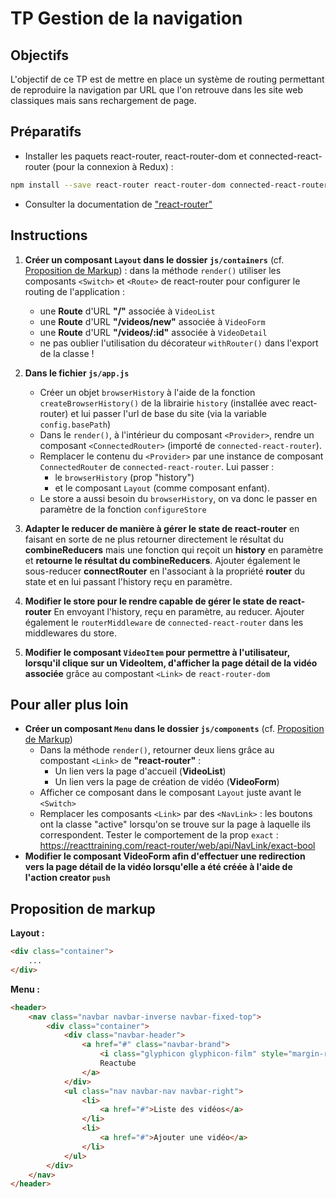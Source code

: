 # TP Gestion de la navigation

## Objectifs

L'objectif de ce TP est de mettre en place un système de routing permettant de reproduire la navigation par URL que l'on retrouve dans les site web classiques mais sans rechargement de page.

## Préparatifs

- Installer les paquets react-router, react-router-dom et connected-react-router (pour la connexion à Redux) :
```bash
npm install --save react-router react-router-dom connected-react-router
```
- Consulter la documentation de ["react-router"](https://github.com/ReactTraining/react-router/)

## Instructions
1. **Créer un composant `Layout` dans le dossier `js/containers`** (cf. [Proposition de Markup](#proposition-de-markup)) : dans la méthode `render()` utiliser les composants `<Switch>` et `<Route>` de react-router pour configurer le routing de l'application :
	- une **Route** d'URL **"/"** associée à `VideoList`
	- une **Route** d'URL **"/videos/new"** associée à `VideoForm`
	- une **Route** d'URL **"/videos/:id"** associée à `VideoDetail`
	- ne pas oublier l'utilisation du décorateur `withRouter()` dans l'export de la classe !

2. **Dans le fichier `js/app.js`**
    + Créer un objet `browserHistory` à l'aide de la fonction `createBrowserHistory()` de la librairie `history` (installée avec react-router) et lui passer l'url de base du site (via la variable `config.basePath`)
    + Dans le `render()`, à l'intérieur du composant `<Provider>`, rendre un composant `<ConnectedRouter>` (importé de `connected-react-router`).
    + Remplacer le contenu du `<Provider>` par une instance de composant `ConnectedRouter` de `connected-react-router`. Lui passer :
		* le `browserHistory` (prop "history")
		* et le composant `Layout` (comme composant enfant).
    + Le store a aussi besoin du `browserHistory`, on va donc le passer en paramètre de la fonction `configureStore`

3. **Adapter le reducer de manière à gérer le state de react-router** en faisant en sorte de ne plus retourner directement le résultat du **combineReducers** mais une fonction qui reçoit un **history** en paramètre et **retourne le résultat du combineReducers**. Ajouter également le sous-reducer **connectRouter** en l'associant à la propriété **router** du state et en lui passant l'history reçu en paramètre.

4. **Modifier le store pour le rendre capable de gérer le state de react-router** En envoyant l'history, reçu en paramètre, au reducer. Ajouter également le `routerMiddleware` de `connected-react-router` dans les middlewares du store.

5. **Modifier le composant `VideoItem` pour permettre à l'utilisateur, lorsqu'il clique sur un VideoItem, d'afficher la page détail de la vidéo associée** grâce au compostant `<Link>` de `react-router-dom`

## Pour aller plus loin
- **Créer un composant `Menu` dans le dossier `js/components`** (cf. [Proposition de Markup](#proposition-de-markup))
    + Dans la méthode `render()`, retourner deux liens grâce au compostant `<Link>` de **"react-router"** :
        * Un lien vers la page d'accueil (**VideoList**)
        * Un lien vers la page de création de vidéo (**VideoForm**)
    + Afficher ce composant dans le composant `Layout` juste avant le `<Switch>`
    + Remplacer les composants `<Link>` par des `<NavLink>` : les boutons ont la classe "active" lorsqu'on se trouve sur la page à laquelle ils correspondent. Tester le comportement de la prop `exact` : https://reacttraining.com/react-router/web/api/NavLink/exact-bool
- **Modifier le composant **VideoForm** afin d'effectuer une redirection vers la page détail de la vidéo lorsqu'elle a été créée à l'aide de l'action creator `push`**

## Proposition de markup
**Layout :**
```html
<div class="container">
    ...
</div>
```

**Menu :**
```html
<header>
	<nav class="navbar navbar-inverse navbar-fixed-top">
		<div class="container">
			<div class="navbar-header">
				<a href="#" class="navbar-brand">
					<i class="glyphicon glyphicon-film" style="margin-right:10px"></i>
					Reactube
				</a>
			</div>
			<ul class="nav navbar-nav navbar-right">
				<li>
					<a href="#">Liste des vidéos</a>
				</li>
				<li>
					<a href="#">Ajouter une vidéo</a>
				</li>
			</ul>
		</div>
	</nav>
</header>
```